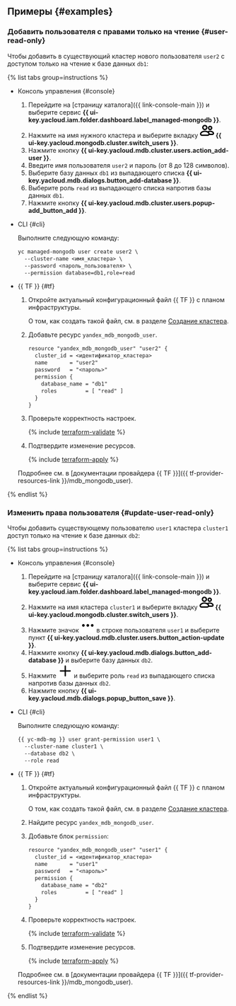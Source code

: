 ## Примеры {#examples}

### Добавить пользователя с правами только на чтение {#user-read-only}

Чтобы добавить в существующий кластер нового пользователя `user2` с доступом только на чтение к базе данных `db1`:

{% list tabs group=instructions %}

- Консоль управления {#console}

  1. Перейдите на [страницу каталога]({{ link-console-main }}) и выберите сервис **{{ ui-key.yacloud.iam.folder.dashboard.label_managed-mongodb }}**.
  1. Нажмите на имя нужного кластера и выберите вкладку ![image](../../_assets/console-icons/persons.svg) **{{ ui-key.yacloud.mongodb.cluster.switch_users }}**.
  1. Нажмите кнопку **{{ ui-key.yacloud.mdb.cluster.users.action_add-user }}**.
  1. Введите имя пользователя `user2` и пароль (от 8 до 128 символов).
  1. Выберите базу данных `db1` из выпадающего списка **{{ ui-key.yacloud.mdb.dialogs.button_add-database }}**.
  1. Выберите роль `read` из выпадающего списка напротив базы данных `db1`.
  1. Нажмите кнопку **{{ ui-key.yacloud.mdb.cluster.users.popup-add_button_add }}**.

- CLI {#cli}

  Выполните следующую команду:

  ```
  yc managed-mongodb user create user2 \
    --cluster-name <имя_кластера> \
    --password <пароль_пользователя> \
    --permission database=db1,role=read
  ```

- {{ TF }} {#tf}

  1. Откройте актуальный конфигурационный файл {{ TF }} с планом инфраструктуры.

      О том, как создать такой файл, см. в разделе [Создание кластера](../../managed-mongodb/operations/cluster-create.md).

  1. Добавьте ресурс `yandex_mdb_mongodb_user`.

      ```hcl
      resource "yandex_mdb_mongodb_user" "user2" {
        cluster_id = <идентификатор_кластера>
        name       = "user2"
        password   = "<пароль>"
        permission {
          database_name = "db1"
          roles         = [ "read" ]
        }
      }
      ```

  1. Проверьте корректность настроек.

      {% include [terraform-validate](../../_includes/mdb/terraform/validate.md) %}

  1. Подтвердите изменение ресурсов.

      {% include [terraform-apply](../../_includes/mdb/terraform/apply.md) %}

  Подробнее см. в [документации провайдера {{ TF }}]({{ tf-provider-resources-link }}/mdb_mongodb_user).

{% endlist %}

### Изменить права пользователя {#update-user-read-only}

Чтобы добавить существующему пользователю `user1` кластера `cluster1` доступ только на чтение к базе данных `db2`:

{% list tabs group=instructions %}

- Консоль управления {#console}

  1. Перейдите на [страницу каталога]({{ link-console-main }}) и выберите сервис **{{ ui-key.yacloud.iam.folder.dashboard.label_managed-mongodb }}**.
  1. Нажмите на имя кластера `cluster1` и выберите вкладку ![image](../../_assets/console-icons/persons.svg) **{{ ui-key.yacloud.mongodb.cluster.switch_users }}**.
  1. Нажмите значок ![image](../../_assets/console-icons/ellipsis.svg) в строке пользователя `user1` и выберите пункт **{{ ui-key.yacloud.mdb.cluster.users.button_action-update }}**.
  1. Нажмите кнопку **{{ ui-key.yacloud.mdb.dialogs.button_add-database }}** и выберите базу данных `db2`.
  1. Нажмите ![image](../../_assets/console-icons/plus.svg) и выберите роль `read` из выпадающего списка напротив базы данных `db2`.
  1. Нажмите кнопку **{{ ui-key.yacloud.mdb.dialogs.popup_button_save }}**.

- CLI {#cli}

  Выполните следующую команду:

  ```
  {{ yc-mdb-mg }} user grant-permission user1 \
    --cluster-name cluster1 \
    --database db2 \
    --role read
  ```

- {{ TF }} {#tf}

  1. Откройте актуальный конфигурационный файл {{ TF }} с планом инфраструктуры.

      О том, как создать такой файл, см. в разделе [Создание кластера](../../managed-mongodb/operations/cluster-create.md).

  1. Найдите ресурс `yandex_mdb_mongodb_user`.
  1. Добавьте блок `permission`:

      ```hcl
      resource "yandex_mdb_mongodb_user" "user1" {
        cluster_id = <идентификатор_кластера>
        name       = "user1"
        password   = "<пароль>"
        permission {
          database_name = "db2"
          roles         = [ "read" ]
        }
      }
      ```

  1. Проверьте корректность настроек.

      {% include [terraform-validate](../../_includes/mdb/terraform/validate.md) %}

  1. Подтвердите изменение ресурсов.

      {% include [terraform-apply](../../_includes/mdb/terraform/apply.md) %}

  Подробнее см. в [документации провайдера {{ TF }}]({{ tf-provider-resources-link }}/mdb_mongodb_user).

{% endlist %}

